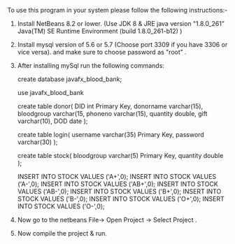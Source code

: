 To use this program in your system please follow the following instructions:-

1. Install NetBeans 8.2 or lower. (Use JDK 8 & JRE java version "1.8.0_261"
Java(TM) SE Runtime Environment (build 1.8.0_261-b12) )
   
2. Install mysql version of 5.6 or 5.7 (Choose port 3309 if you have 3306 or vice versa).
   and make sure to choose password as "root" .

3. After installing mySql run the following commands:
	
	
	create database javafx_blood_bank;

	use javafx_blood_bank

	create table donor(
	DID      int    Primary Key,
	donorname  varchar(15),
	bloodgroup varchar(15,
	phoneno    varchar(15),
	quantity   double,
	gift       varchar(10),
	DOD        date  );
	
	create table login(
	username varchar(35) Primary Key,
	password varchar(30) );

	create table stock(
	bloodgroup varchar(5)  Primary Key,
	quantity double );

	INSERT INTO STOCK VALUES ('A+',0);
	INSERT INTO STOCK VALUES ('A-',0);
	INSERT INTO STOCK VALUES ('AB+',0);
	INSERT INTO STOCK VALUES ('AB-',0);
	INSERT INTO STOCK VALUES ('B+',0);
	INSERT INTO STOCK VALUES ('B-',0);
	INSERT INTO STOCK VALUES ('O+',0);
	INSERT INTO STOCK VALUES ('O-',0);

 
 4. Now go to the netbeans File-> Open Project -> Select Project .
	
 5. Now compile the project & run. 
